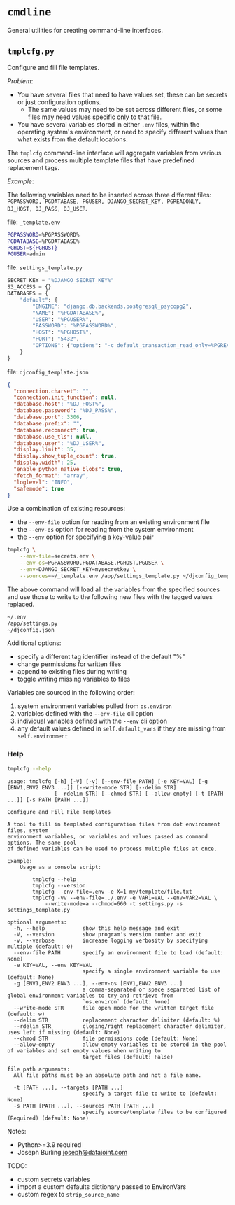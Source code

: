 # `cmdline`

General utilities for creating command-line interfaces.

## `tmplcfg.py`

Configure and fill file templates.

_Problem_:

- You have several files that need to have values set, these can be secrets or just configuration options.
  - The same values may need to be set across different files, or some files may need values specific only to that file.
- You have several variables stored in either `.env` files, within the operating system's environment, or need to specify different values than what exists from the default locations.

The `tmplcfg` command-line interface will aggregate variables from various sources and process multiple template files that have predefined replacement tags.

_Example_:

The following variables need to be inserted across three different files: `PGPASSWORD, PGDATABASE, PGUSER, DJANGO_SECRET_KEY, PGREADONLY, DJ_HOST, DJ_PASS, DJ_USER`.

file: `_template.env`

```bash
PGPASSWORD=%PGPASSWORD%
PGDATABASE=%PGDATABASE%
PGHOST=${PGHOST}
PGUSER=admin
```

file: `settings_template.py`

```python
SECRET_KEY = "%DJANGO_SECRET_KEY%"
S3_ACCESS = {}
DATABASES = {
    "default": {
        "ENGINE": "django.db.backends.postgresql_psycopg2",
        "NAME": "%PGDATABASE%",
        "USER": "%PGUSER%",
        "PASSWORD": "%PGPASSWORD%",
        "HOST": "%PGHOST%",
        "PORT": "5432",
        "OPTIONS": {"options": "-c default_transaction_read_only=%PGREADONLY%"},
    }
}
```

file: `djconfig_template.json`

```json
{
  "connection.charset": "",
  "connection.init_function": null,
  "database.host": "%DJ_HOST%",
  "database.password": "%DJ_PASS%",
  "database.port": 3306,
  "database.prefix": "",
  "database.reconnect": true,
  "database.use_tls": null,
  "database.user": "%DJ_USER%",
  "display.limit": 35,
  "display.show_tuple_count": true,
  "display.width": 25,
  "enable_python_native_blobs": true,
  "fetch_format": "array",
  "loglevel": "INFO",
  "safemode": true
}
```

Use a combination of existing resources:

- the `--env-file` option for reading from an existing environment file
- the `--env-os` option for reading from the system environment
- the `--env` option for specifying a key-value pair

```bash
tmplcfg \
    --env-file=secrets.env \
    --env-os=PGPASSWORD,PGDATABASE,PGHOST,PGUSER \
    --env=DJANGO_SECRET_KEY=mysecretkey \
    --sources=~/_template.env /app/settings_template.py ~/djconfig_template.json
```

The above command will load all the variables from the specified sources and use those to write to the following new files with the tagged values replaced.

```bash
~/.env
/app/settings.py
~/djconfig.json
```

Additional options:

- specify a different tag identifier instead of the default "%"
- change permissions for written files
- append to existing files during writing
- toggle writing missing variables to files

Variables are sourced in the following order:

1. system environment variables pulled from `os.environ`
2. variables defined with the `--env-file` cli option
3. individual variables defined with the `--env` cli option
4. any default values defined in `self.default_vars` if they are missing from `self.environment`

### Help

```bash
tmplcfg --help
```

```
usage: tmplcfg [-h] [-V] [-v] [--env-file PATH] [-e KEY=VAL] [-g [ENV1,ENV2 ENV3 ...]] [--write-mode STR] [--delim STR]
               [--rdelim STR] [--chmod STR] [--allow-empty] [-t [PATH ...]] [-s PATH [PATH ...]]

Configure and Fill File Templates

A tool to fill in templated configuration files from dot environment files, system
environment variables, or variables and values passed as command options. The same pool
of defined variables can be used to process multiple files at once.

Example:
    Usage as a console script:

        tmplcfg --help
        tmplcfg --version
        tmplcfg --env-file=.env -e X=1 my/template/file.txt
        tmplcfg -vv --env-file=../.env -e VAR1=VAL --env=VAR2=VAL \
            --write-mode=a --chmod=660 -t settings.py -s settings_template.py

optional arguments:
  -h, --help            show this help message and exit
  -V, --version         show program's version number and exit
  -v, --verbose         increase logging verbosity by specifying multiple (default: 0)
  --env-file PATH       specify an environment file to load (default: None)
  -e KEY=VAL, --env KEY=VAL
                        specify a single environment variable to use (default: None)
  -g [ENV1,ENV2 ENV3 ...], --env-os [ENV1,ENV2 ENV3 ...]
                        a comma-separated or space separated list of global environment variables to try and retrieve from
                        `os.environ` (default: None)
  --write-mode STR      file open mode for the written target file (default: w)
  --delim STR           replacement character delimiter (default: %)
  --rdelim STR          closing/right replacement character delimiter, uses left if missing (default: None)
  --chmod STR           file permissions code (default: None)
  --allow-empty         allow empty variables to be stored in the pool of variables and set empty values when writing to
                        target files (default: False)

file path arguments:
  All file paths must be an absolute path and not a file name.

  -t [PATH ...], --targets [PATH ...]
                        specify a target file to write to (default: None)
  -s PATH [PATH ...], --sources PATH [PATH ...]
                        specify source/template files to be configured (Required) (default: None)
```

Notes:

- Python>=3.9 required
- Joseph Burling <joseph@datajoint.com>

TODO:

- custom secrets variables
- import a custom defaults dictionary passed to EnvironVars
- custom regex to `strip_source_name`
